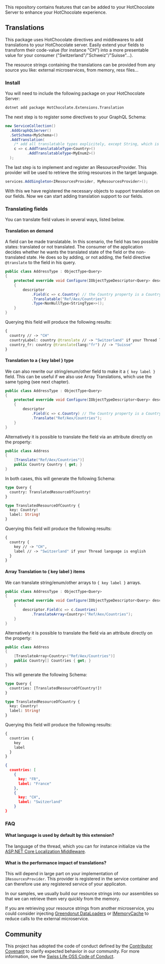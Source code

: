 This repository contains features that can be added to your HotChocolate Server to enhance your HotChocolate experience.

## Translations

This package uses HotChocolate directives and middlewares to add translations to your HotChocolate server. 
Easily extend your fields to transform their code-value (for instance "CH") into a more presentable value for your consumer ("Switzerland"/"Schweiz"/"Suisse"...). 

The resource strings containing the translations can be provided from any source you like: external microservices, from memory, resx files...

### Install

You will need to include the following package on your HotChocolate Server:

```bash
dotnet add package HotChocolate.Extensions.Translation
```

The next step is to register some directives to your GraphQL Schema:
```csharp
new ServiceCollection()
  .AddGraphQLServer()
  .SetSchema<MySchema>()
  .AddTranslation(
    /* add all translatable types explicitely, except String, which is already added implicitely. */
    c => c.AddTranslatableType<Country>()
          .AddTranslatableType<MyEnum2>()
  );
```

The last step is to implement and register an IResourcesProvider. This provider will be used to retrieve the string resources in the target language. 
```csharp
services.AddSingleton<IResourcesProvider, MyResourcesProvider>();
```

With this we have registered the necessary objects to support translation on our fields. Now we can start adding translation support to our fields.

### Translating fields

You can translate field values in several ways, listed below.

#### Translation on demand

A field can be made translatable. In this scenario, the field has two possible states: translated or not translated.
The consumer of the application decides whether he wants the translated state of the field or the non-translated state. 
He does so by adding, or not adding, the field directive ```@translate``` to the field in his query. 

```csharp
public class AddressType : ObjectType<Query>
{
    protected override void Configure(IObjectTypeDescriptor<Query> descriptor)
    {
        descriptor
            .Field(c => c.Country) // the Country property is a Country enum
            .Translatable("Ref/Aex/Countries")
            .Type<NonNullType<StringType>>();
    }
}
```

Querying this field will produce the following results:
```graphql
{ 
  country // -> "CH"
  countryLabel: country @translate // -> "Switzerland" if your Thread language is english
  country_fr: country @translate(lang:"fr") // -> "Suisse"
}
```

#### Translation to a { key label } type

We can also rewrite our string/enum/other field to make it a `{ key label }` field.
This can be useful if we also use Array Translations, which use the same typing (see next chapter).

```csharp
public class AddressType : ObjectType<Query>
{
    protected override void Configure(IObjectTypeDescriptor<Query> descriptor)
    {
        descriptor
            .Field(c => c.Country) // The Country property is a Country enum
            .Translate("Ref/Aex/Countries");
    }
}
```

Alternatively it is possible to translate the field via an attribute directly on the property:
```csharp
public class Address
{
    [Translate("Ref/Aex/Countries")]
    public Country Country { get; }
}
```

In both cases, this will generate the following Schema:
```graphql
type Query {
  country: TranslatedResourceOfCountry!
}

type TranslatedResourceOfCountry {
  key: Country!
  label: String!
}
```

Querying this field will produce the following results:
```graphql
{
  country {
    key // -> "CH",
    label // -> "Switzerland" if your Thread language is english
  }
}
```

#### Array Translation to { key label } items

We can translate string/enum/other arrays to `{ key label }` arrays.

```csharp
public class AddressType : ObjectType<Query>
{
    protected override void Configure(IObjectTypeDescriptor<Query> descriptor)
    {
        descriptor.Field(c => c.Countries)
            .TranslateArray<Country>("Ref/Aex/Countries");
    }
}
```
Alternatively it is possible to translate the field via an attribute directly on the property:
```csharp
public class Address
{
    [TranslateArray<Country>("Ref/Aex/Countries")]
    public Country[] Countries { get; }
}
```

This will generate the following Schema:
```graphql
type Query {
  countries: [TranslatedResourceOfCountry!]!
}

type TranslatedResourceOfCountry {
  key: Country!
  label: String!
}
```

Querying this field will produce the following results:
```graphql
{
  countries {
    key
    label 
  }
}
```

```json
{
  countries: [
    {
      key: "FR",
      label: "France"
    },
    {
      key: "CH",
      label: "Switzerland"
    }
}
```


### FAQ

#### What language is used by default by this extension?

The language of the thread, which you can for instance initialize via the [ASP.NET Core Localization Middleware](https://docs.microsoft.com/en-us/aspnet/core/fundamentals/localization?view=aspnetcore-5.0#localization-middleware-2).

#### What is the performance impact of translations?

This will depend in large part on your implementation of ```IResourcesProvider```. This provider is registered in the service container and can therefore use any registered service of your applicaton. 

In our samples, we usually build our resource strings into our assemblies so that we can retrieve them very quickly from the memory.

If you are retrieving your resource strings from another microservice, you could consider injecting [Greendonut DataLoaders](https://github.com/ChilliCream/greendonut) or [IMemoryCache](https://docs.microsoft.com/en-us/aspnet/core/performance/caching/memory?view=aspnetcore-5.0) to reduce calls to the external microservice. 


## Community

This project has adopted the code of conduct defined by the [Contributor Covenant](https://contributor-covenant.org/)
to clarify expected behavior in our community. For more information, see the [Swiss Life OSS Code of Conduct](https://swisslife-oss.github.io/coc).
